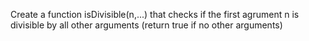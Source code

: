 Create a function isDivisible(n,...)
that checks if the first agrument n is divisible by all other arguments (return true if no other arguments)